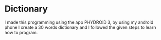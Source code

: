 # Dictionary
I made this programming using the app PHYDROID 3, by using my android phone I create a 30 words dictionary and I followed the given steps to learn how to program. 
